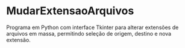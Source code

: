 # MudarExtensaoArquivos
Programa em Python com interface Tkinter para alterar extensões de arquivos em massa, permitindo seleção de origem, destino e nova extensão.
